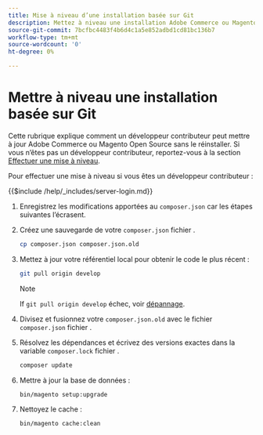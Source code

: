 ```yaml
---
title: Mise à niveau d’une installation basée sur Git
description: Mettez à niveau une installation Adobe Commerce ou Magento Open Source que vous avez clonée à partir d’un référentiel git.
source-git-commit: 7bcfbc4483f4b6d4c1a5e852adbd1cd81bc136b7
workflow-type: tm+mt
source-wordcount: '0'
ht-degree: 0%

---
```



# Mettre à niveau une installation basée sur Git

Cette rubrique explique comment un développeur contributeur peut mettre à jour Adobe Commerce ou Magento Open Source sans le réinstaller. Si vous n’êtes pas un développeur contributeur, reportez-vous à la section [Effectuer une mise à niveau](../implementation/perform-upgrade.md).

Pour effectuer une mise à niveau si vous êtes un développeur contributeur :

{{$include /help/_includes/server-login.md}}

1. Enregistrez les modifications apportées au `composer.json` car les étapes suivantes l’écrasent.

1. Créez une sauvegarde de votre `composer.json` fichier .

   ```bash
   cp composer.json composer.json.old
   ```

1. Mettez à jour votre référentiel local pour obtenir le code le plus récent :

   ```bash
   git pull origin develop
   ```

   >[!NOTE]
   >
   >If `git pull origin develop` échec, voir [dépannage](https://support.magento.com/hc/en-us/articles/360034229872).

1. Divisez et fusionnez votre `composer.json.old` avec le fichier `composer.json` fichier .

1. Résolvez les dépendances et écrivez des versions exactes dans la variable `composer.lock` fichier .

   ```bash
   composer update
   ```

1. Mettre à jour la base de données :

   ```bash
   bin/magento setup:upgrade
   ```

1. Nettoyez le cache :

   ```bash
   bin/magento cache:clean
   ```
